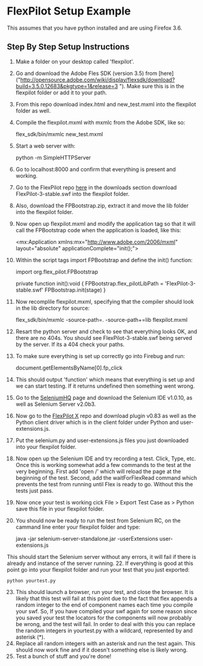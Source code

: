 FlexPilot Setup Example
=======================

This assumes that you have python installed and are using Firefox 3.6.

Step By Step Setup Instructions
-------------------------------

1. Make a folder on your desktop called 'flexpilot'.
2. Go and download the Adobe Fles SDK (version 3.5) from [here]("http://opensource.adobe.com/wiki/display/flexsdk/download?build=3.5.0.12683&pkgtype=1&release=3 "). Make sure this is in the flexpilot folder or add it to your path.
3. From this repo download index.html and new_test.mxml into the flexpilot folder as well.
4. Compile the flexpilot.mxml with mxmlc from the Adobe SDK, like so:

    flex_sdk/bin/mxmlc new_test.mxml

5. Start a web server with:

    python -m SimpleHTTPServer

6. Go to localhost:8000 and confirm that everything is present and working.
7. Go to the FlexPilot repo [here]("https://github.com/mde/flex-pilot") in the downloads section download FlexPilot-3-stable.swf into the flexpilot folder.
8. Also, download the FPBootstrap.zip, extract it and move the lib folder into the flexpilot folder.
9. Now open up flexpilot.mxml and modify the application tag so that it will call the FPBootstrap code when the application is loaded, like this:

    <mx:Application xmlns:mx="http://www.adobe.com/2006/mxml" layout="absolute" applicationComplete="init();">

10. Within the script tags import FPBootstrap and define the init() function:

    import org.flex_pilot.FPBootstrap

    private function init():void {
      FPBootstrap.flex_pilotLibPath = 'FlexPilot-3-stable.swf'
      FPBootstrap.init(stage)
    }

11. Now recomplile flexpilot.mxml, specifying that the compiler should look in the lib directory for source:

    flex_sdk/bin/mxmlc -source-path=. -source-path+=lib flexpilot.mxml

12. Resart the python server and check to see that everything looks OK, and there are no 404s. You should see FlexPilot-3-stable.swf being served by the server. If its a 404 check your paths.
13. To make sure everything is set up correctly go into Firebug and run:

    document.getElementsByName[0].fp_click

15. This should output 'function' which means that everything is set up and we can start testing. If it returns undefined then something went wrong.
16. Go to the [SeleniumHQ]("http://seleniumhq.org/downloads") page and download the Selenium IDE v1.0.10, as well as Selenium Server v2.0b3.
17. Now go to the [FlexPilot X]("http://github.com/admc/flex-pilot-x") repo and download plugin v0.83 as well as the Python client driver which is in the client folder under Python and user-extensions.js.
18. Put the selenium.py and user-extensions.js files you just downloaded into your flexpilot folder.
19. Now open up the Selenium IDE and try recording a test. Click, Type, etc. Once this is working somewhat add a few commands to the test at the very beginning. First add 'open /' which will reload the page at the beginning of the test. Second, add the waitForFlexRead command which prevents the test from running until Flex is ready to go. Without this the tests just pass.
20. Now once your test is working cick File > Export Test Case as > Python save this file in your flexpilot folder.
21. You should now be ready to run the test from Selenium RC, on the cammand line enter your flexpilot folder and type:

    java -jar selenium-server-standalone.jar -userExtensions user-extensions.js

This should start the Selenium server without any errors, it will fail if there is already and instance of the server running.
22. If everything is good at this point go into your flexpilot folder and run your test that you just exported:

    python yourtest.py

23. This should launch a browser, run your test, and close the browser. It is likely that this test will fail at this point due to the fact that flex appends a random integer to the end of component names each time you compile your swf. So, If you have compiled your swf again for some reason since you saved your test the locators for the components will now probably be wrong, and the test will fail. In order to deal with this you can replace the random integers in yourtest.py with a wildcard, represented by and asterisk (*). 
24. Replace all random integers with an asterisk and run the test again. This should now work fine and if it doesn't something else is likely wrong.
25. Test a bunch of stuff and you're done!
